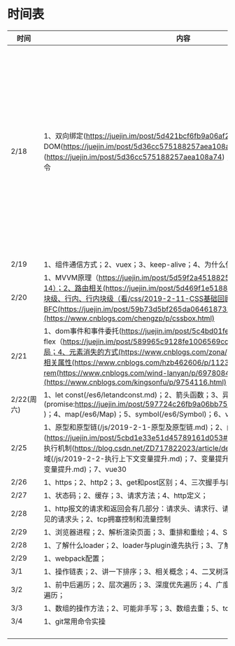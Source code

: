 # 时间表

| 时间       | 内容                                                         | 完成 | 备注                                                         |
| ---------- | ------------------------------------------------------------ | ---- | ------------------------------------------------------------ |
| 2/18       | 1、双向绑定(https://juejin.im/post/5d421bcf6fb9a06af23853f1)；2、虚拟DOM(https://juejin.im/post/5d36cc575188257aea108a74)；3、Diff算法(https://juejin.im/post/5d36cc575188257aea108a74)；4、生命周期；5、vue的指令 | 90%  | v-model本质上是 v-bind和v-on的结合体，就是绑定他的value,通过v-on触发，从而更新数据 |
| 2/19       | 1、组件通信方式；2、vuex；3、keep-alive；4、为什么使用vue，它的优点； |  80%    |                                                              |
| 2/20       | 1、MVVM原理（https://juejin.im/post/5d59f2a451882549be53b170#heading-14）；2、路由相关(https://juejin.im/post/5d469f1e5188254e1c49ae78)；3、HTML块级、行内、行内块级（看/css/2019-2-11-CSS基础回顾之定位和文档流.md）；4、BFC(https://juejin.im/post/59b73d5bf265da064618731d)；5、盒模型(https://www.cnblogs.com/chengzp/p/cssbox.html) |   70%   |                                                              |
| 2/21       | 1、dom事件和事件委托(https://juejin.im/post/5c4bd01fe51d45522b4f6e4e)；2、flex（https://juejin.im/post/589965c9128fe1006569cc9d#heading-2）；3、栅栏布局；4、元素消失的方式(https://www.cnblogs.com/zona/p/5814690.html)；5、动画相关属性(https://www.cnblogs.com/hzb462606/p/11233787.html)；6、em和rem(https://www.cnblogs.com/wind-lanyan/p/6978084.html)；7、lineheight属性(https://www.cnblogs.com/kingsonfu/p/9754116.html) |      |                                                              |
| 2/22(周六) | 1、let const(/es6/letandconst.md)；2、箭头函数；3、异步(promise:https://juejin.im/post/597724c26fb9a06bb75260e8;generate;async/await )；4、map(/es6/Map)；5、symbol(/es6/Symbol)；6、vue15 |      |                                                              |
| 2/25      | 1、原型和原型链(/js/2019-2-1-原型及原型链.md)；2、闭包；3、跨域的方式(https://juejin.im/post/5cbd1e33e51d45789161d053#heading-11中找)；4、JS的执行机制(https://blog.csdn.net/ZD717822023/article/details/97491152)；5、作用域(/js/2019-2-2-执行上下文变量提升.md)；7、变量提升(/js/2019-2-2-执行上下文变量提升.md)；7、vue30 |      |                                                              |
| 2/26      | 1、https；2、http2；3、get和post区别；4、三次握手与四次挥手  |      |                                                              |
| 2/27      | 1、状态码；2、缓存；3、请求方法；4、http定义；               |      |                                                              |
| 2/28      | 1、http报文的请求和返回会有几部分：请求头、请求行、请求体，每部分具体有什么，常见的请求头；2、tcp拥塞控制和流量控制 |      |                                                              |
| 2/29      | 1、浏览器进程；2、解析渲染页面；3、重排和重绘；4、SEO；5、优化性能 |      |                                                              |
| 2/28       | 1、了解什么loader；2、loader与plugin谁先执行；3、了解什么plugin； |      |                                                              |
| 2/29       | 1、webpack配置；                                             |      |                                                              |
| 3/1        | 1、操作链表；2、讲一下排序；3、相关概念；4、二叉树深度；5、二叉树是否对称 |      |                                                              |
| 3/2        | 1、前中后遍历；2、层次遍历；3、深度优先遍历；4、广度优先遍历；5、和为n的二叉树遍历； |      |                                                              |
| 3/3        | 1、数组的操作方法；2、可能非手写；3、数组去重；5、tcp长连接； |      |                                                              |
| 3/4        | 1、git常用命令实操                                           |      |                                                              |
|            |                                                              |      |                                                              |
|            |                                                              |      |                                                              |
|            |                                                              |      |                                                              |
|            |                                                              |      |                                                              |




